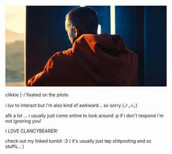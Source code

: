 
![Alt text](https://raw.githubusercontent.com/333vignette/333vignette/main/ezgif-5142f457c3da78-ezgif.com-optimize.gif)

clikkie |-/ fixated on the pilots

i luv to interact but i'm also kind of awkward... so sorry (ノ_<。)

afk a lot ... i usually just come online to look around :p if i don't respond i'm not ignoring you!

I LOVE CLANCYBEARER!

check out my linked tumblr :3 
( it's usually just tøp shitposting and oc stuffs... )
